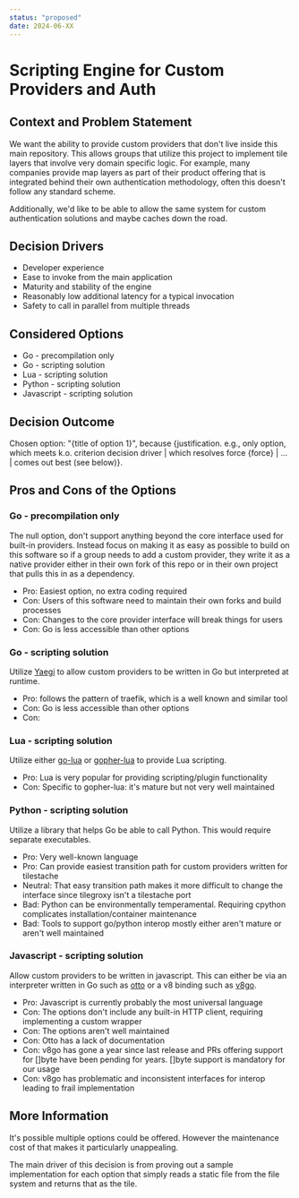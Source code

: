```yaml
---
status: "proposed"
date: 2024-06-XX
---
```

# Scripting Engine for Custom Providers and Auth

## Context and Problem Statement

We want the ability to provide custom providers that don't live inside this main repository. This allows groups that utilize this project to implement tile layers that involve very domain specific logic. For example, many companies provide map layers as part of their product offering that is integrated behind their own authentication methodology, often this doesn't follow any standard scheme. 

Additionally, we'd like to be able to allow the same system for custom authentication solutions and maybe caches down the road.

## Decision Drivers

* Developer experience
* Ease to invoke from the main application
* Maturity and stability of the engine
* Reasonably low additional latency for a typical invocation
* Safety to call in parallel from multiple threads

## Considered Options

* Go - precompilation only
* Go - scripting solution
* Lua - scripting solution
* Python - scripting solution
* Javascript - scripting solution

## Decision Outcome

Chosen option: "{title of option 1}", because
{justification. e.g., only option, which meets k.o. criterion decision driver | which resolves force {force} | … | comes out best (see below)}.

## Pros and Cons of the Options

### Go - precompilation only 

The null option, don't support anything beyond the core interface used for built-in providers.  Instead focus on making it as easy as possible to build on this software so if a group needs to add a custom provider, they write it as a native provider either in their own fork of this repo or in their own project that pulls this in as a dependency.

* Pro: Easiest option, no extra coding required
* Con: Users of this software need to maintain their own forks and build processes
* Con: Changes to the core provider interface will break things for users
* Con: Go is less accessible than other options

### Go - scripting solution

Utilize [Yaegi](https://github.com/traefik/yaegi) to allow custom providers to be written in Go but interpreted at runtime.

* Pro: follows the pattern of traefik, which is a well known and similar tool
* Con: Go is less accessible than other options
* Con: 

### Lua - scripting solution

Utilize either [go-lua](https://github.com/Shopify/go-lua) or [gopher-lua](https://github.com/yuin/gopher-lua) to provide Lua scripting.

* Pro: Lua is very popular for providing scripting/plugin functionality
* Con: Specific to gopher-lua: it's mature but not very well maintained

### Python - scripting solution

Utilize a library that helps Go be able to call Python. This would require separate executables.

* Pro: Very well-known language
* Pro: Can provide easiest transition path for custom providers written for tilestache
* Neutral: That easy transition path makes it more difficult to change the interface since tilegroxy isn't a tilestache port
* Bad: Python can be environmentally temperamental. Requiring cpython complicates installation/container maintenance
* Bad: Tools to support go/python interop mostly either aren't mature or aren't well maintained


### Javascript - scripting solution

Allow custom providers to be written in javascript. This can either be via an interpreter written in Go such as [otto](https://github.com/robertkrimen/otto) or a v8 binding such as [v8go](https://github.com/rogchap/v8go).

* Pro: Javascript is currently probably the most universal language 
* Con: The options don't include any built-in HTTP client, requiring implementing a custom wrapper 
* Con: The options aren't well maintained
* Con: Otto has a lack of documentation
* Con: v8go has gone a year since last release and PRs offering support for []byte have been pending for years. []byte support is mandatory for our usage
* Con: v8go has problematic and inconsistent interfaces for interop leading to frail implementation

## More Information

It's possible multiple options could be offered. However the maintenance cost of that makes it particularly unappealing.  

The main driver of this decision is from proving out a sample implementation for each option that simply reads a static file from the file system and returns that as the tile.
